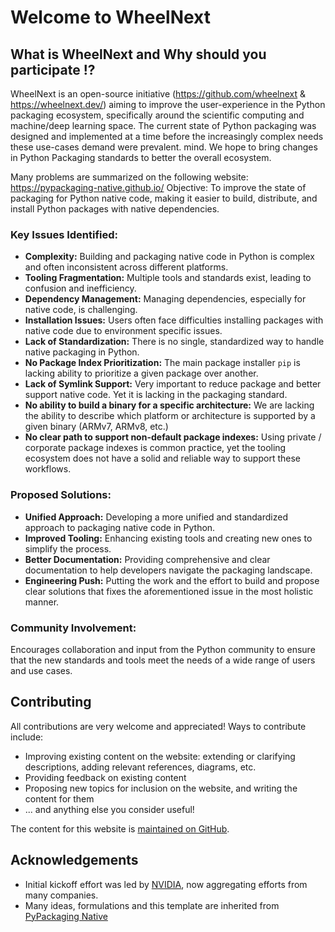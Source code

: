 
# Welcome to WheelNext

## What is WheelNext and Why should you participate !?

WheelNext is an open-source initiative (<https://github.com/wheelnext> & <https://wheelnext.dev/>) aiming to improve the
user-experience in the Python packaging ecosystem, specifically around the scientific computing and machine/deep learning space.
The current state of Python packaging was designed and implemented at a time before the increasingly complex needs these use-cases demand were prevalent.
mind. We hope to bring changes in Python Packaging standards to better the overall ecosystem.

Many problems are summarized on the following website: <https://pypackaging-native.github.io/>
Objective: To improve the state of packaging for Python native code, making it easier to build, distribute, and install
Python packages with native dependencies.

### Key Issues Identified:

- **Complexity:** Building and packaging native code in Python is complex and often inconsistent across different platforms.
- **Tooling Fragmentation:** Multiple tools and standards exist, leading to confusion and inefficiency.
- **Dependency Management:** Managing dependencies, especially for native code, is challenging.
- **Installation Issues:** Users often face difficulties installing packages with native code due to environment
specific issues.
- **Lack of Standardization:** There is no single, standardized way to handle native packaging in Python.
- **No Package Index Prioritization:** The main package installer `pip` is lacking ability to prioritize a given package
over another.
- **Lack of Symlink Support:** Very important to reduce package and better support native code. Yet it is lacking in the
packaging standard.
- **No ability to build a binary for a specific architecture:** We are lacking the ability to describe which platform or
architecture is supported by a given binary (ARMv7, ARMv8, etc.)
- **No clear path to support non-default package indexes:** Using private / corporate package indexes is common
practice, yet the tooling ecosystem does not have a solid and reliable way to support these workflows.

### Proposed Solutions:

- **Unified Approach:** Developing a more unified and standardized approach to packaging native code in Python.
- **Improved Tooling:** Enhancing existing tools and creating new ones to simplify the process.
- **Better Documentation:** Providing comprehensive and clear documentation to help developers navigate the packaging landscape.
- **Engineering Push:** Putting the work and the effort to build and propose clear solutions that fixes the
aforementioned issue in the most holistic manner.

### Community Involvement:

Encourages collaboration and input from the Python community to ensure that the new standards and tools meet the needs
of a wide range of users and use cases.

## Contributing

All contributions are very welcome and appreciated! Ways to contribute include:

- Improving existing content on the website: extending or clarifying
  descriptions, adding relevant references, diagrams, etc.
- Providing feedback on existing content
- Proposing new topics for inclusion on the website, and writing the content for them
- ... and anything else you consider useful!

The content for this website is [maintained on GitHub](https://github.com/wheelnext/wheelnext).

## Acknowledgements

- Initial kickoff effort was led by [NVIDIA](http://nvidia.com/), now aggregating efforts from many companies.
- Many ideas, formulations and this template are inherited from [PyPackaging Native](https://github.com/pypackaging-native/pypackaging-native)
